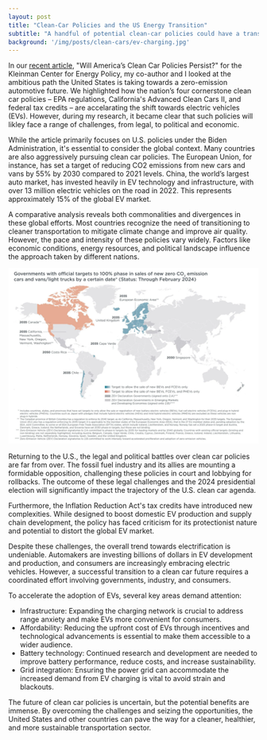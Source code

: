 ```yaml
---
layout: post
title: "Clean-Car Policies and the US Energy Transition"
subtitle: "A handful of potential clean-car policies could have a transformative effect on the energy transition."
background: '/img/posts/clean-cars/ev-charging.jpg'
---
```


In our [recent article](https://kleinmanenergy.upenn.edu/news-insights/will-americas-clean-car-policies-persist/), "Will America’s Clean Car Policies Persist?" for the Kleinman Center for Energy Policy, my co-author and I looked at the ambitious path the United States is taking towards a zero-emission automotive future. We highlighted how the nation’s four cornerstone clean car policies – EPA regulations, California's Advanced Clean Cars II, and federal tax credits – are accelarating the shift towards electric vehicles (EVs). However, during my research, it became clear that such policies will likley face a range of challenges, from legal, to political and economic.

While the article primarily focuses on U.S. policies under the Biden Administration, it's essential to consider the global context. Many countries are also aggressively pursuing clean car policies. The European Union, for instance, has set a target of reducing CO2 emissions from new cars and vans by 55% by 2030 compared to 2021 levels. China, the world’s largest auto market, has invested heavily in EV technology and infrastructure, with over 13 million electric vehicles on the road in 2022. This represents approximately 15% of the global EV market.

A comparative analysis reveals both commonalities and divergences in these global efforts. Most countries recognize the need of transitioning to cleaner transportation to mitigate climate change and improve air quality. However, the pace and intensity of these policies vary widely. Factors like economic conditions, energy resources, and political landscape influence the approach taken by different nations.

![Book logo](/img/posts/clean-cars/world-graph.jpg)

Returning to the U.S., the legal and political battles over clean car policies are far from over. The fossil fuel industry and its allies are mounting a formidable opposition, challenging these policies in court and lobbying for rollbacks. The outcome of these legal challenges and the 2024 presidential election will significantly impact the trajectory of the U.S. clean car agenda.

Furthermore, the Inflation Reduction Act's tax credits have introduced new complexities. While designed to boost domestic EV production and supply chain development, the policy has faced criticism for its protectionist nature and potential to distort the global EV market.

Despite these challenges, the overall trend towards electrification is undeniable. Automakers are investing billions of dollars in EV development and production, and consumers are increasingly embracing electric vehicles. However, a successful transition to a clean car future requires a coordinated effort involving governments, industry, and consumers.

To accelerate the adoption of EVs, several key areas demand attention:

- Infrastructure: Expanding the charging network is crucial to address range anxiety and make EVs more convenient for consumers.
- Affordability: Reducing the upfront cost of EVs through incentives and technological advancements is essential to make them accessible to a wider audience.
- Battery technology: Continued research and development are needed to improve battery performance, reduce costs, and increase sustainability.
- Grid integration: Ensuring the power grid can accommodate the increased demand from EV charging is vital to avoid strain and blackouts.

The future of clean car policies is uncertain, but the potential benefits are immense. By overcoming the challenges and seizing the opportunities, the United States and other countries can pave the way for a cleaner, healthier, and more sustainable transportation sector.
